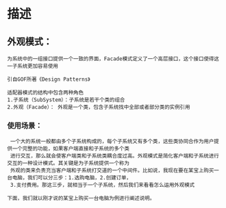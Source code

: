 
# 描述

## 外观模式：

    为系统中的一组接口提供一个一致的界面，Facade模式定义了一个高层接口，这个接口使得这一子系统更加容易使用
    
    引自GOF所著《Design Patterns》
    
    适配器模式的结构中包含两种角色
    1.子系统（SubSystem）：子系统是若干个类的组合
    2.外观（Facade）： 外观是一个类，包含子系统找中全部或者部分类的实例引用

### 使用场景：
     一个大的系统一般都由多个子系统构成的，每个子系统又有多个类，这些类协同合作为用户提供一个完整的功能，如果客户端直接和子系统的多个类
     进行交互，那么就会使客户端类和子系统类耦合度过高。外观模式是简化客户端和子系统进行交互的一种设计模式。其关键是为子系统提供一个称为
     外观的类来负责充当客户端和子系统打交道的一个中间件。比如说，我现在要在某宝上购买一台电脑，我们可以分三步：1.选购电脑，2.创建订单，
     3.支付费用。那这三步，就相当于一个子系统，然后我们来看看怎么运用外观模式
    
    下面，我们就以刚才说的某宝上购买一台电脑为例进行阐述说明。